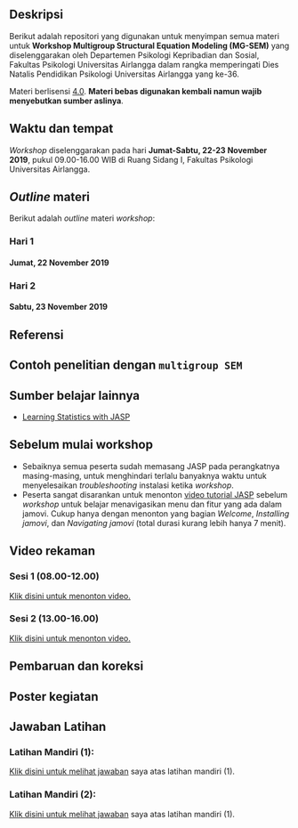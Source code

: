 
## Deskripsi
Berikut adalah repositori yang digunakan untuk menyimpan semua materi untuk **Workshop Multigroup Structural Equation Modeling (MG-SEM)** yang diselenggarakan oleh Departemen Psikologi Kepribadian dan Sosial, Fakultas Psikologi Universitas Airlangga dalam rangka memperingati Dies Natalis Pendidikan Psikologi Universitas Airlangga yang ke-36. 

Materi berlisensi [<i class="fab fa-creative-commons"></i> 4.0](https://creativecommons.org/licenses/by/4.0/). **Materi bebas digunakan kembali namun wajib menyebutkan sumber aslinya**.

## Waktu dan tempat
*Workshop* diselenggarakan pada hari **Jumat-Sabtu, 22-23 November 2019**, pukul 09.00-16.00 WIB di Ruang Sidang I, Fakultas Psikologi Universitas Airlangga.

## *Outline* materi


Berikut adalah *outline* materi *workshop*:

### **Hari 1**
#### Jumat, 22 November 2019


### **Hari 2**
#### Sabtu, 23 November 2019


## Referensi



## Contoh penelitian dengan `multigroup SEM`


## Sumber belajar lainnya
* [Learning Statistics with JASP]()


## Sebelum mulai workshop
* Sebaiknya semua peserta sudah memasang JASP pada perangkatnya masing-masing, untuk menghindari terlalu banyaknya waktu untuk menyelesaikan *troubleshooting* instalasi ketika *workshop*.
* Peserta sangat disarankan untuk menonton [video tutorial JASP]() sebelum *workshop* untuk belajar menavigasikan menu dan fitur yang ada dalam jamovi. Cukup hanya dengan menonton yang bagian *Welcome*, *Installing jamovi*, dan *Navigating jamovi* (total durasi kurang lebih hanya 7 menit).


## Video rekaman

### Sesi 1 (08.00-12.00)

[Klik disini untuk menonton video.](https://www.youtube.com/WwlILOtniBw)

### Sesi 2 (13.00-16.00)

[Klik disini untuk menonton video.](https://www.youtube.com/N2O48MoMddQ)


## Pembaruan dan koreksi


## Poster kegiatan


## Jawaban Latihan

### Latihan Mandiri (1): 

[Klik disini untuk melihat jawaban]() saya atas latihan mandiri (1).


### Latihan Mandiri (2):

[Klik disini untuk melihat jawaban]() saya atas latihan mandiri (1).